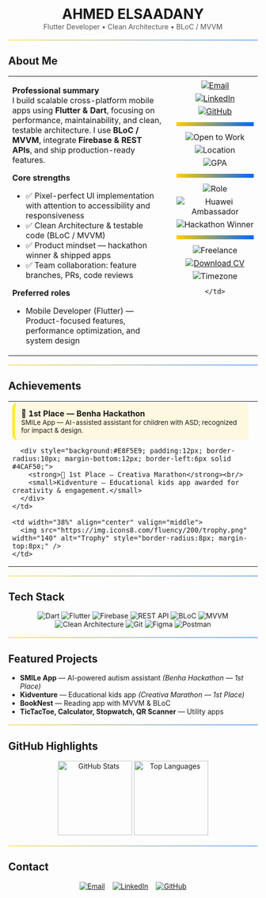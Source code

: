 <!-- ===========================
     Ahmed Elsaadany — README
=========================== -->

<p align="center">
  <strong style="font-size:28px">AHMED ELSAADANY</strong><br/>
  <span style="font-size:14px; color: #555;">Flutter Developer • Clean Architecture • BLoC / MVVM</span>
</p>

<hr style="border:0; height:1px; background:linear-gradient(90deg,#ffcc00,#0066ff); margin:18px 0;" />

## ‎﻿About Me

<table width="100%" cellpadding="0" cellspacing="0">
  <tr>
    <!-- LEFT: professional summary -->
    <td width="65%" valign="top" style="padding-right:18px;">

**Professional summary**  
I build scalable cross-platform mobile apps using **Flutter & Dart**, focusing on performance, maintainability, and clean, testable architecture. I use **BLoC / MVVM**, integrate **Firebase & REST APIs**, and ship production-ready features.

**Core strengths**
- ✅ Pixel-perfect UI implementation with attention to accessibility and responsiveness  
- ✅ Clean Architecture & testable code (BLoC / MVVM)  
- ✅ Product mindset — hackathon winner & shipped apps  
- ✅ Team collaboration: feature branches, PRs, code reviews

**Preferred roles**
- Mobile Developer (Flutter) — Product-focused features, performance optimization, and system design

    </td>

    <!-- RIGHT: images / badges only (icons, badges; no plain-text contact) -->
    <td width="35%" valign="top" align="center" style="padding-left:12px;">

<!-- Contact & Social (badges) -->
<p style="margin:6px 0;">
  <a href="mailto:ahmedelsaadany16112003@gmail.com"><img src="https://img.shields.io/badge/Email-D14836?style=for-the-badge&logo=gmail&logoColor=white" alt="Email" /></a>
</p>

<p style="margin:6px 0;">
  <a href="https://www.linkedin.com/in/ahmed-elsa3dany/"><img src="https://img.shields.io/badge/LinkedIn-0A66C2?style=for-the-badge&logo=linkedin&logoColor=white" alt="LinkedIn" /></a>
</p>

<p style="margin:6px 0;">
  <a href="https://github.com/AhmedElsa3dany"><img src="https://img.shields.io/badge/GitHub-181717?style=for-the-badge&logo=github&logoColor=white" alt="GitHub" /></a>
</p>

<hr style="border:0; height:8px; background:linear-gradient(90deg,#ffcc00,#0066ff); margin:12px 0;" />

<!-- Status & Info -->
<p style="margin:6px 0;">
  <img src="https://img.shields.io/badge/Open_to_Work-Yes-2ea44f?style=for-the-badge&logo=briefcase" alt="Open to Work" />
</p>

<p style="margin:6px 0;">
  <img src="https://img.shields.io/badge/Location-Egypt-ffcc00?style=for-the-badge" alt="Location" />
</p>

<p style="margin:6px 0;">
  <img src="https://img.shields.io/badge/GPA-3.6%20%2F%204.0-0066ff?style=for-the-badge" alt="GPA" />
</p>

<hr style="border:0; height:8px; background:linear-gradient(90deg,#ffcc00,#0066ff); margin:12px 0;" />

<!-- Roles / Awards -->
<p style="margin:6px 0;">
  <img src="https://img.shields.io/badge/Role-Flutter%20Developer-02569B?style=for-the-badge&logo=flutter&logoColor=white" alt="Role" />
</p>

<p style="margin:6px 0;">
  <img src="https://img.shields.io/badge/Huawei%20Ambassador-0a74ff?style=for-the-badge" alt="Huawei Ambassador" />
</p>

<p style="margin:6px 0;">
  <img src="https://img.shields.io/badge/Hackathon%20Winner-FF6F00?style=for-the-badge" alt="Hackathon Winner" />
</p>

<hr style="border:0; height:8px; background:linear-gradient(90deg,#ffcc00,#0066ff); margin:12px 0;" />

<!-- CV / Availability -->
<p style="margin:6px 0;">
  <img src="https://img.shields.io/badge/Freelance-Available-00b894?style=for-the-badge" alt="Freelance" />
</p>

<p style="margin:6px 0;">
  <a href="./Ahmed_Elsaadany_CV.pdf" download><img src="https://img.shields.io/badge/Download%20CV-PDF-D14836?style=for-the-badge&logo=adobe&logoColor=white" alt="Download CV" /></a>
</p>

<p style="margin:6px 0;">
  <img src="https://img.shields.io/badge/Timezone-Africa%2FCairo-0066ff?style=for-the-badge" alt="Timezone" />
</p>

    </td>
  </tr>
</table>

<hr style="border:0; height:1px; background:linear-gradient(90deg,#ffcc00,#0066ff); margin:18px 0;" />

## ‎﻿Achievements

<table width="100%" cellpadding="0" cellspacing="0">
  <tr>
    <td width="62%" valign="top" style="padding-right:18px;">
      <div style="background:#FFF8E1; padding:12px; border-radius:10px; margin-bottom:12px; border-left:6px solid #FFEB3B;">
        <strong>🥇 1st Place — Benha Hackathon</strong><br/>
        <small>SMILe App — AI-assisted assistant for children with ASD; recognized for impact & design.</small>
      </div>

      <div style="background:#E8F5E9; padding:12px; border-radius:10px; margin-bottom:12px; border-left:6px solid #4CAF50;">
        <strong>🥇 1st Place — Creativa Marathon</strong><br/>
        <small>Kidventure — Educational kids app awarded for creativity & engagement.</small>
      </div>
    </td>

    <td width="38%" align="center" valign="middle">
      <img src="https://img.icons8.com/fluency/200/trophy.png" width="140" alt="Trophy" style="border-radius:8px; margin-top:8px;" />
    </td>
  </tr>
</table>

<hr style="border:0; height:1px; background:linear-gradient(90deg,#ffcc00,#0066ff); margin:18px 0;" />

## ‎﻿Tech Stack

<p align="center" style="margin:12px 0;">
  <img src="https://img.shields.io/badge/Dart-0175C2?style=for-the-badge&logo=dart&logoColor=white" alt="Dart" />
  <img src="https://img.shields.io/badge/Flutter-02569B?style=for-the-badge&logo=flutter&logoColor=white" alt="Flutter" />
  <img src="https://img.shields.io/badge/Firebase-FFCA28?style=for-the-badge&logo=firebase&logoColor=black" alt="Firebase" />
  <img src="https://img.shields.io/badge/REST%20API-005571?style=for-the-badge&logo=postman&logoColor=white" alt="REST API" />
  <img src="https://img.shields.io/badge/BLoC-02569B?style=for-the-badge&logo=flutter&logoColor=white" alt="BLoC" />
  <img src="https://img.shields.io/badge/MVVM-6C63FF?style=for-the-badge" alt="MVVM" />
  <img src="https://img.shields.io/badge/Clean%20Architecture-FF5733?style=for-the-badge" alt="Clean Architecture" />
  <img src="https://img.shields.io/badge/Git-F05032?style=for-the-badge&logo=git&logoColor=white" alt="Git" />
  <img src="https://img.shields.io/badge/Figma-F24E1E?style=for-the-badge&logo=figma&logoColor=white" alt="Figma" />
  <img src="https://img.shields.io/badge/Postman-FF6C37?style=for-the-badge&logo=postman&logoColor=white" alt="Postman" />
</p>

<hr style="border:0; height:1px; background:linear-gradient(90deg,#ffcc00,#0066ff); margin:18px 0;" />

## ‎﻿Featured Projects

- **SMILe App** — AI-powered autism assistant *(Benha Hackathon — 1st Place)*  
- **Kidventure** — Educational kids app *(Creativa Marathon — 1st Place)*  
- **BookNest** — Reading app with MVVM & BLoC  
- **TicTacToe, Calculator, Stopwatch, QR Scanner** — Utility apps

<hr style="border:0; height:1px; background:linear-gradient(90deg,#ffcc00,#0066ff); margin:18px 0;" />

## ‎﻿GitHub Highlights

<p align="center">
  <img src="https://github-readme-stats.vercel.app/api?username=AhmedElsa3dany&show_icons=true&theme=tokyonight&hide_border=true" height="150" alt="GitHub Stats" />
  <img src="https://github-readme-stats.vercel.app/api/top-langs/?username=AhmedElsa3dany&layout=compact&theme=tokyonight&hide_border=true" height="150" alt="Top Languages" />
</p>

<hr style="border:0; height:1px; background:linear-gradient(90deg,#ffcc00,#0066ff); margin:18px 0;" />

## ‎﻿Contact

<p align="center" style="margin:6px 0;">
  <a href="mailto:ahmedelsaadany16112003@gmail.com"><img src="https://img.shields.io/badge/Email-D14836?style=for-the-badge&logo=gmail&logoColor=white" alt="Email" /></a>
  &nbsp;&nbsp;
  <a href="https://www.linkedin.com/in/ahmed-elsa3dany/"><img src="https://img.shields.io/badge/LinkedIn-0A66C2?style=for-the-badge&logo=linkedin&logoColor=white" alt="LinkedIn" /></a>
  &nbsp;&nbsp;
  <a href="https://github.com/AhmedElsa3dany"><img src="https://img.shields.io/badge/GitHub-181717?style=for-the-badge&logo=github&logoColor=white" alt="GitHub" /></a>
</p>
